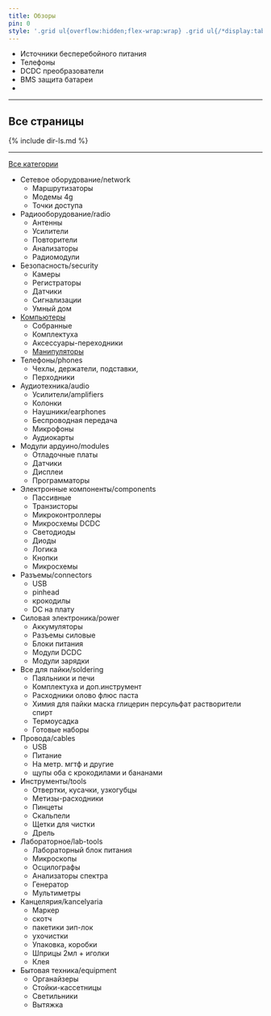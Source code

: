 ```yaml
---
title: Обзоры
pin: 0
style: '.grid ul{overflow:hidden;flex-wrap:wrap} .grid ul{/*display:table;flex-wrap:wrap*/;display:flex;flex-flow:row wrap;padding:0} .grid ul li{text-align:center;float:left;box-sizing:border-box;width:calc(50% - 8px);padding:7px 10px;background:#eee;margin:4px;list-style-type:none;min-height:50px;/*height:5em;*/padding-left:15px;padding-right:15px;border-radius:10px} .grid ul li a{padding: 0.75rem 0rem;} .grid ul :first-child {margin-top: 4px;}'
---
```


- Источники бесперебойного питания
- Телефоны
- DCDC преобразователи
- BMS защита батареи
- 



---

## Все страницы

{% include dir-ls.md %}

---



[Все категории](./index.md)
- Сетевое оборудование/network
	- Маршрутизаторы
	- Модемы 4g
	- Точки доступа
- Радиооборудование/radio
	- Антенны
	- Усилители
	- Повторители
	- Анализаторы
	- Радиомодули
- Безопасность/security
	- Камеры
	- Регистраторы
	- Датчики
	- Сигнализации
	- Умный дом
- [Компьютеры](./minipc.md)
	- Собранные
	- Комплектуха
	- Аксессуары-переходники
	- [Манипуляторы](remote.md)
- Телефоны/phones
	- Чехлы, держатели, подставки, 
	- Перходники
- Аудиотехника/audio
	- Усилители/amplifiers
	- Колонки
	- Наушники/earphones
	- Беспроводная передача
	- Микрофоны
	- Аудиокарты
- Модули ардуино/modules
	- Отладочные платы
	- Датчики
	- Дисплеи
	- Программаторы
- Электронные компоненты/components
	- Пассивные
	- Транзисторы
	- Микроконтроллеры
	- Микросхемы DCDC
	- Светодиоды
	- Диоды
	- Логика
	- Кнопки
	- Микросхемы
- Разъемы/connectors
	- USB
	- pinhead
	- крокодилы
	- DC на плату
- Силовая электроника/power
	- Аккумуляторы
	- Разъемы силовые
	- Блоки питания
	- Модули DCDC
	- Модули зарядки
- Все для пайки/soldering
	- Паяльники и печи
	- Комплектуха и доп.инструмент
	- Расходники олово флюс паста  
	- Химия для пайки маска глицерин персульфат растворители спирт
	- Термоусадка
	- Готовые наборы
- Провода/cables
	- USB
	- Питание
	- На метр. мгтф и другие
	- щупы оба с крокодилами и бананами
- Инструменты/tools
	- Отвертки, кусачки, узкогубцы
	- Метизы-расходники
	- Пинцеты
	- Скальпели
	- Щетки для чистки
	- Дрель
- Лабораторное/lab-tools
	- Лабораторный блок питания
	- Микроскопы
	- Осцилографы
	- Анализаторы спектра
	- Генератор
	- Мультиметры
- Канцелярия/kancelyaria
	- Маркер
	- скотч
	- пакетики зип-лок
	- ухочистки
	- Упаковка, коробки
	- Шприцы 2мл + иголки
	- Клея
- Бытовая техника/equipment
	- Органайзеры 
	- Стойки-кассетницы
	- Светильники
	- Вытяжка



